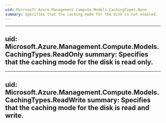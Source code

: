 ```yaml
---
uid: Microsoft.Azure.Management.Compute.Models.CachingTypes.None
summary: Specifies that the caching mode for the disk is not enabled.
---
```


---
uid: Microsoft.Azure.Management.Compute.Models.CachingTypes.ReadOnly
summary: Specifies that the caching mode for the disk is read only.
---

---
uid: Microsoft.Azure.Management.Compute.Models.CachingTypes.ReadWrite
summary: Specifies that the caching mode for the disk is read and write.
---
